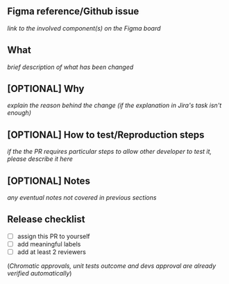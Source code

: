 ## Figma reference/Github issue

_link to the involved component(s) on the Figma board_

## What

_brief description of what has been changed_

## [OPTIONAL] Why

_explain the reason behind the change (if the explanation in Jira's task isn't enough)_

## [OPTIONAL] How to test/Reproduction steps

_if the the PR requires particular steps to allow other developer to test it, please describe it here_

## [OPTIONAL] Notes

_any eventual notes not covered in previous sections_

## Release checklist

- [ ] assign this PR to yourself
- [ ] add meaningful labels
- [ ] add at least 2 reviewers

(_Chromatic approvals, unit tests outcome and devs approval are already verified automatically_)
